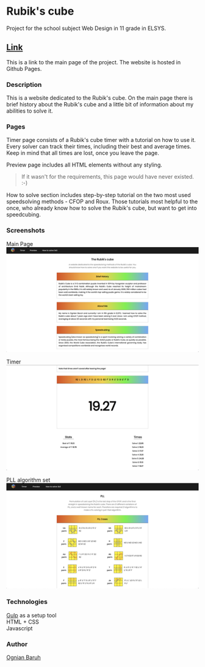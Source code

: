 # Rubik's cube
Project for the school subject Web Design in 11 grade in ELSYS.

## [Link](https://ogi02.github.io/Rubiks-cube/build/index.html)

This is a link to the main page of the project. The website is hosted in Github Pages.

### Description

This is a website dedicated to the Rubik's cube. On the main page there is brief history about the Rubik's cube and a little bit of information about my abilities to solve it.

### Pages

Timer page consists of a Rubik's cube timer with a tutorial on how to use it. Every solver can track their times, including their best and average times. Keep in mind that all times are lost, once you leave the page.

Preview page includes all HTML elements without any styling.

> If it wasn't for the requirements, this page would have never existed. :-)

How to solve section includes step-by-step tutorial on the two most used speedsolving methods - CFOP and Roux. Those tutorials most helpful to the once, who already know how to solve the Rubik's cube, but want to get into speedcubing. 

### Screenshots

Main Page
![Main Page](./screenshots/main-page.png)

Timer
![Timer](./screenshots/timer.png)

PLL algorithm set
![PLL](./screenshots/pll.png)

### Technologies

[Gulp](https://gulpjs.com/) as a setup tool \
HTML + CSS \
Javascript

### Author

[Ognian Baruh](https://github.com/ogi02)
